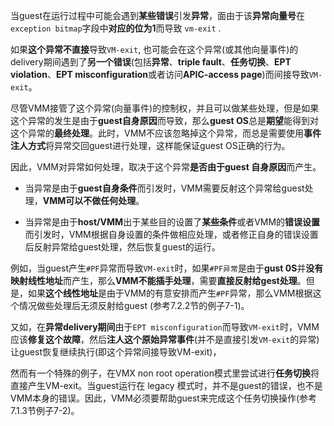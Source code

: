 

当guest在运行过程中可能会遇到**某些错误**引发**异常**，面由于该**异常向量号**在`exception bitmap`字段中**对应的位为1**而导致 `vm-exit` .

如果**这个异常不直接**导致`VM-exit`, 也可能会在这个异常(或其他向量事件)的delivery期间遇到了**另一个错误**(包括**异常**、**triple fault**、**任务切换**、**EPT violation**、**EPT misconfiguration**或者访问**APIC-access page**)而间接导致`VM-exit`。

尽管VMM接管了这个异常(向量事件)的控制权，并且可以做某些处理，但是如果这个异常的发生是由于**guest自身原因**而导致，那么**guest OS**总是**期望**能得到对这个异常的**最终处理**。此时，VMM不应该忽略掉这个异常，而总是需要使用**事件注人方式**将异常交回guest进行处理，这样能保证guest OS正确的行为。

因此，VMM对异常如何处理，取决于这个异常**是否由于guest 自身原因**而产生。

- 当异常是由于**guest自身条件**而引发时，VMM需要反射这个异常给guest处理，**VMM可以不做任何处理**。

- 当异常是由于**host/VMM**出于某些目的设置了**某些条件**或者VMM的**错误设置**而引发时，VMM根据自身设置的条件做相应处理，或者修正自身的错误设置后反射异常给guest处理，然后恢复guest的运行。

例如，当guest产生`#PF`异常而导致`VM-exit`时，如果`#PF异常`是由于**gust 0S**并**没有映射线性地址**而产生，那么**VMM不能插手处理**，需要**直接反射给gest处理**。但是，如果**这个线性地址**是由于VMM的有意安排而产生`#PF`异常，那么VMM根据这个情况做些处理后无须反射给guest (参考7.2.2节的例子7-1)。

又如，在**异常delivery期间**由于`EPT misconfiguration`而导致`VM-exit`时，VMM应该**修复这个故障**，然后**注人这个原始异常事件**(并不是直接引发`VM-exit`的异常)让guest恢复继续执行(即这个异常间接导致VM-exit)，

然而有一个特殊的例子，在VMX non root operation模式里尝试进行**任务切换**将直接产生VM-exit。当guest运行在 legacy 模式时，并不是guest的错误，也不是VMM本身的错误。因此，VMM必须要帮助guest来完成这个任务切换操作(参考7.1.3节例子7-2)。
